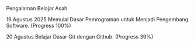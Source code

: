 Pengalaman Belajar Asah

19 Agustus 2025
Memulai Dasar Pemrograman untuk Menjadi Pengembang Software. (Progress 100%)

20 Agustus
Belajar Dasar Git dengan Github. (Progress 39%)
